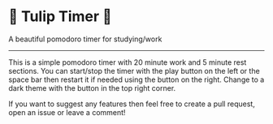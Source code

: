 # 🌷 Tulip Timer 🌷

A beautiful pomodoro timer for studying/work

---

This is a simple pomodoro timer with 20 minute work and 5 minute rest sections. You can start/stop the timer with the play button on the left or the space bar then restart it if needed using the button on the right. Change to a dark theme with the button in the top right corner.

If you want to suggest any features then feel free to create a pull request, open an issue or leave a comment!
